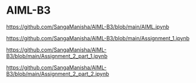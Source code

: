 # AIML-B3
https://github.com/SangaManisha/AIML-B3/blob/main/AIML.ipynb

https://github.com/SangaManisha/AIML-B3/blob/main/Assignment_1.ipynb

https://github.com/SangaManisha/AIML-B3/blob/main/Assignment_2_part_1.ipynb

https://github.com/SangaManisha/AIML-B3/blob/main/Assignment_2_part_2.ipynb
